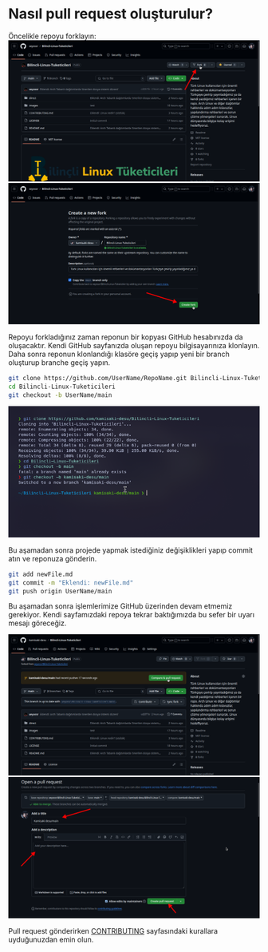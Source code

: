 # Nasıl pull request oluşturulur?

Öncelikle repoyu forklayın:
![](images/pull_request_1.png)
![](images/pull_request_2.png)

Repoyu forkladığınız zaman reponun bir kopyası GitHub hesabınızda da oluşacaktır. Kendi GitHub sayfanızda oluşan repoyu bilgisayarınıza klonlayın. Daha sonra reponun klonlandığı klasöre geçiş yapıp yeni bir branch oluşturup branche geçiş yapın.

```bash
git clone https://github.com/UserName/RepoName.git Bilincli-Linux-Tuketicileri
cd Bilincli-Linux-Tuketicileri
git checkout -b UserName/main
```

![](images/pull_request_4.png)

Bu aşamadan sonra projede yapmak istediğiniz değişiklikleri yapıp commit atın ve reponuza gönderin.

```bash
git add newFile.md
git commit -m "Eklendi: newFile.md"
git push origin UserName/main
```

Bu aşamadan sonra işlemlerimize GitHub üzerinden devam etmemiz gerekiyor. Kendi sayfamızdaki repoya tekrar baktığımızda bu sefer bir uyarı mesajı göreceğiz.

![](images/pull_request_5.png)
![](images/pull_request_6.png)

Pull request gönderirken [CONTRIBUTING](CONTRIBUTING.md) sayfasındaki kurallara uyduğunuzdan emin olun.
